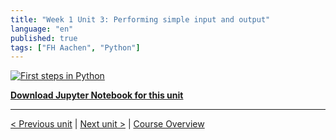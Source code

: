 ```yaml
---
title: "Week 1 Unit 3: Performing simple input and output"
language: "en"
published: true
tags: ["FH Aachen", "Python"]
---
```


[![First steps in Python](https://img.youtube.com/vi/PbZF55lhyik/hqdefault.jpg)](https://youtu.be/PbZF55lhyik)

[**Download Jupyter Notebook for this unit**](files/Week_1_Unit_3_simpinp_notebook.ipynb)

---

[< Previous unit](/teaching/python-mooc/week1_unit2_selftest) | [Next unit >](/teaching/python-mooc/week1_unit3_selftest) |
[Course Overview](/teaching/python-mooc)